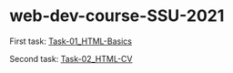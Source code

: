 # web-dev-course-SSU-2021

First task:
[Task-01_HTML-Basics](https://maxkulakov.github.io/web-dev-course-SSU-2021/Task-01_HTML-Basics/)

Second task:
[Task-02_HTML-CV](https://maxkulakov.github.io/web-dev-course-SSU-2021/Task-02_HTML-CV/)
